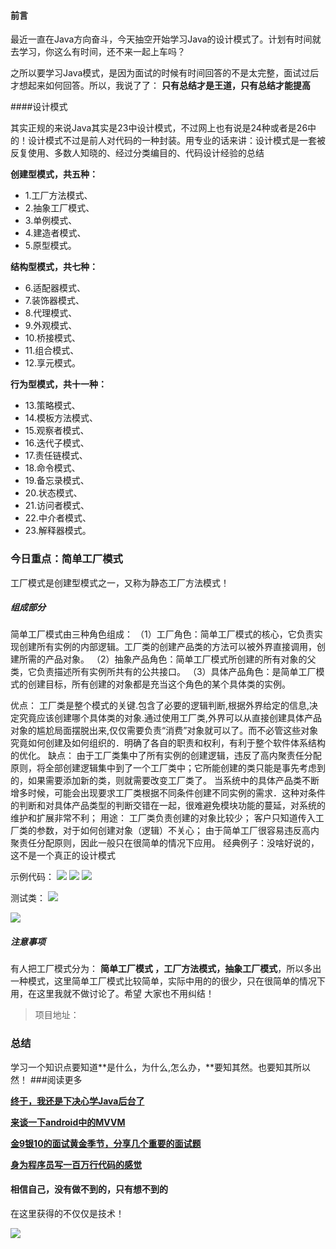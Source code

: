 #### 前言
最近一直在Java方向奋斗，今天抽空开始学习Java的设计模式了。计划有时间就去学习，你这么有时间，还不来一起上车吗？

之所以要学习Java模式，是因为面试的时候有时间回答的不是太完整，面试过后才想起来如何回答。所以，我说了了： **只有总结才是王道，只有总结才能提高**

####设计模式

其实正规的来说Java其实是23中设计模式，不过网上也有说是24种或者是26中的！设计模式不过是前人对代码的一种封装。用专业的话来讲：设计模式是一套被反复使用、多数人知晓的、经过分类编目的、代码设计经验的总结

**创建型模式，共五种：**
- 1.工厂方法模式、
- 2.抽象工厂模式、
- 3.单例模式、
- 4.建造者模式、
- 5.原型模式。

**结构型模式，共七种：**
- 6.适配器模式、
- 7.装饰器模式、
- 8.代理模式、
- 9.外观模式、
- 10.桥接模式、
- 11.组合模式、
- 12.享元模式。

**行为型模式，共十一种：**
- 13.策略模式、
- 14.模板方法模式、
- 15.观察者模式、
- 16.迭代子模式、
- 17.责任链模式、
- 18.命令模式、
- 19.备忘录模式、
- 20.状态模式、
- 21.访问者模式、
- 22.中介者模式、
- 23.解释器模式。

### 今日重点：简单工厂模式

工厂模式是创建型模式之一，又称为静态工厂方法模式！

##### 组成部分


简单工厂模式由三种角色组成：
（1）工厂角色：简单工厂模式的核心，它负责实现创建所有实例的内部逻辑。工厂类的创建产品类的方法可以被外界直接调用，创建所需的产品对象。
（2）抽象产品角色：简单工厂模式所创建的所有对象的父类，它负责描述所有实例所共有的公共接口。
（3）具体产品角色：是简单工厂模式的创建目标，所有创建的对象都是充当这个角色的某个具体类的实例。

优点：
工厂类是整个模式的关键.包含了必要的逻辑判断,根据外界给定的信息,决定究竟应该创建哪个具体类的对象.通过使用工厂类,外界可以从直接创建具体产品对象的尴尬局面摆脱出来,仅仅需要负责“消费”对象就可以了。而不必管这些对象究竟如何创建及如何组织的．明确了各自的职责和权利，有利于整个软件体系结构的优化。
缺点：
	由于工厂类集中了所有实例的创建逻辑，违反了高内聚责任分配原则，将全部创建逻辑集中到了一个工厂类中；它所能创建的类只能是事先考虑到的，如果需要添加新的类，则就需要改变工厂类了。
当系统中的具体产品类不断增多时候，可能会出现要求工厂类根据不同条件创建不同实例的需求．这种对条件的判断和对具体产品类型的判断交错在一起，很难避免模块功能的蔓延，对系统的维护和扩展非常不利；
用途：
	工厂类负责创建的对象比较少；
客户只知道传入工厂类的参数，对于如何创建对象（逻辑）不关心；
由于简单工厂很容易违反高内聚责任分配原则，因此一般只在很简单的情况下应用。
经典例子：没啥好说的，这不是一个真正的设计模式

示例代码：
![ ](https://upload-images.jianshu.io/upload_images/4614633-bf1e5072b06f6e8e.png?imageMogr2/auto-orient/strip%7CimageView2/2/w/1240)
![ ](https://upload-images.jianshu.io/upload_images/4614633-de439665dfc976e4.png?imageMogr2/auto-orient/strip%7CimageView2/2/w/1240)
![ ](https://upload-images.jianshu.io/upload_images/4614633-df2893b69638d71b.png?imageMogr2/auto-orient/strip%7CimageView2/2/w/1240)

测试类：
![ ](https://upload-images.jianshu.io/upload_images/4614633-32aa3ba1badb887e.png?imageMogr2/auto-orient/strip%7CimageView2/2/w/1240)

![](https://upload-images.jianshu.io/upload_images/4614633-90f7e045079acaac.png?imageMogr2/auto-orient/strip%7CimageView2/2/w/1240)

##### 注意事项
有人把工厂模式分为： **简单工厂模式 ，工厂方法模式，抽象工厂模式**，所以多出一种模式，这里简单工厂模式比较简单，实际中用的的很少，只在很简单的情况下用，在这里我就不做讨论了。希望 大家也不用纠结！

> 项目地址：
>

### 总结
学习一个知识点要知道**是什么，为什么,怎么办，**要知其然。也要知其所以然！
###阅读更多

[**终于，我还是下决心学Java后台了**](http://mp.weixin.qq.com/s?__biz=MzI3OTU0MzI4MQ==&mid=2247486120&idx=1&sn=db5f94ad8554bd2739d962b7724033f3&chksm=eb476636dc30ef2072bacb21fa532eae3c9ab9315fac62becfd052ad990857f7d400e6584e72&scene=21#wechat_redirect)

[**来谈一下android中的MVVM**](http://mp.weixin.qq.com/s?__biz=MzI3OTU0MzI4MQ==&mid=2247486115&idx=1&sn=db4acacd3ae36a3548cd579b96bcee08&chksm=eb47663ddc30ef2b4e8ac4e205490bd24724e03858924231763e53fdf306cab52dc82480b576&scene=21#wechat_redirect)

[**金9银10的面试黄金季节，分享几个重要的面试题**](http://mp.weixin.qq.com/s?__biz=MzI3OTU0MzI4MQ==&mid=2247486108&idx=1&sn=b9c1a6fabd0a239b5f04db47d4d05c12&chksm=eb476602dc30ef14004f6aaae370b6c0a9092104b4e87fec80e09441e2062974429d88c05f1c&scene=21#wechat_redirect)

[**身为程序员写一百万行代码的感觉**](http://mp.weixin.qq.com/s?__biz=MzI3OTU0MzI4MQ==&mid=2247486107&idx=1&sn=5273efef7295c130af6ce1c21c630601&chksm=eb476605dc30ef134c8a7aad96cb4f113b956cf8d9212652ef2292aa2ca31df7bf51055b01f5&scene=21#wechat_redirect)

#### 相信自己，没有做不到的，只有想不到的

在这里获得的不仅仅是技术！

![ ](http://upload-images.jianshu.io/upload_images/4614633-ae570119ec82bd86?imageMogr2/auto-orient/strip%7CimageView2/2/w/1240)
